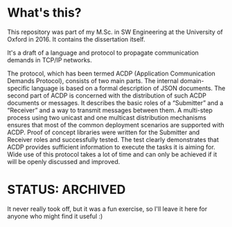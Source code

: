 # What's this?
This repository was part of my M.Sc. in SW Engineering at the University of Oxford in 2016. It contains the dissertation itself.

It's a draft of a language and protocol to propagate communication demands in TCP/IP networks.

The protocol, which has been termed ACDP (Application Communication Demands Protocol), consists of two main parts. The internal domain-specific language is based on a formal description of JSON documents. The second part of ACDP is concerned with the distribution of such ACDP documents or messages. It describes the basic roles of a “Submitter” and a “Receiver” and a way to transmit messages between them. A multi-step process using two unicast and one multicast distribution mechanisms ensures that most of the common deployment scenarios are supported with ACDP. Proof of concept libraries were written for the Submitter and Receiver roles and successfully tested. The test clearly demonstrates that ACDP provides sufficient information to execute the tasks it is aiming for. Wide use of this protocol takes a lot of time and can only be achieved if it will be openly discussed and improved.

# STATUS: ARCHIVED
It never really took off, but it was a fun exercise, so I'll leave it here for anyone who might find it useful :)
